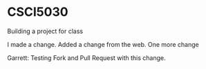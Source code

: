 # CSCI5030
Building a project for class 


I made a change. Added a change from the web. One more change

Garrett: Testing Fork and Pull Request with this change.
